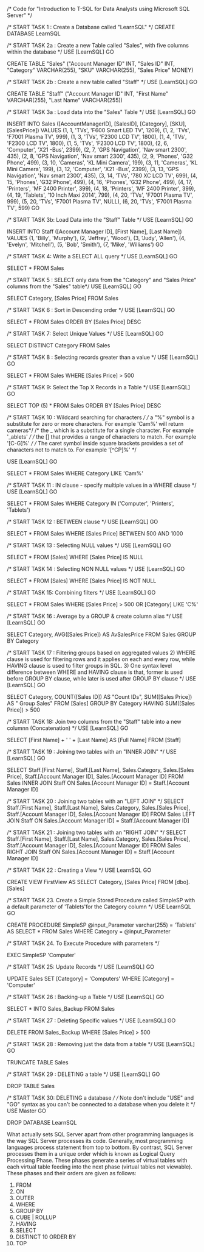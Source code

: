 /*  Code for "Introduction to T-SQL for Data Analysts using Microsoft SQL Server" */

/* START TASK 1 : Create a Database called "LearnSQL" */
CREATE DATABASE LearnSQL


/* START TASK 2a : Create a new Table called "Sales", with five columns within the  database */
USE [LearnSQL]
GO

CREATE TABLE "Sales" ("Account Manager ID" INT, "Sales ID" INT, "Category" VARCHAR(255), "SKU" VARCHAR(255), "Sales Price" MONEY)


/* START TASK 2b : Create a new table called "Staff" */
USE [LearnSQL]
GO

CREATE TABLE "Staff" ("Account Manager ID" INT, "First Name" VARCHAR(255), "Last Name" VARCHAR(255))


/* START TASK 3a : Load data into the "Sales" Table */
USE [LearnSQL]
GO

INSERT INTO Sales ([AccountManagerID], [SalesID], [Category], [SKU], [SalesPrice])
VALUES (1, 1, 'TVs', 'F600 Smart LED TV', 1209), (1, 2, 'TVs', 'F7001 Plasma TV', 999), (1, 3, 'TVs', 'F2300 LCD TV', 1800), (1, 4, 'TVs', 'F2300 LCD TV', 1800), (1, 5, 'TVs', 'F2300 LCD TV', 1800), (2, 6, 'Computer', 'X21 -Bus', 2399), (2, 7, 'GPS Navigation', 'Nav smart 2300', 435), (2, 8, 'GPS Navigation', 'Nav smart 2300', 435), (2, 9, 'Phones', 'G32 Phone', 499), (3, 10, 'Cameras', 'KL Mini Camera', 199), (3, 11, 'Cameras', 'KL Mini Camera', 199), (3, 12, 'Computer', 'X21 -Bus', 2399), (3, 13, 'GPS Navigation', 'Nav smart 2300', 435), (3, 14, 'TVs', '780 XC LCD TV', 699), (4, 15, 'Phones', 'G32 Phone', 499), (4, 16, 'Phones', 'G32 Phone', 499), (4, 17, 'Printers', 'MF 2400 Printer', 399), (4, 18, 'Printers', 'MF 2400 Printer', 399), (4, 19, 'Tablets', '10 Inch Maxi 2014', 799), (4, 20, 'TVs', 'F7001 Plasma TV', 999), (5, 20, 'TVs', 'F7001 Plasma TV', NULL), (6, 20, 'TVs', 'F7001 Plasma TV', 599)
GO


/* START TASK 3b: Load Data into the "Staff" Table */
USE [LearnSQL]
GO

INSERT INTO Staff ([Account Manager ID], [First Name], [Last Name])
VALUES (1, 'Billy', 'Murphy'), (2, 'Jeffrey', 'Wood'), (3, 'Judy', 'Allen'), (4, 'Evelyn', 'Mitchell'), (5, 'Bob', 'Smith'), (7, 'Mike', 'Williams')
GO


/* START TASK 4: Write a SELECT ALL query */
USE [LearnSQL]
GO

SELECT *
FROM Sales


/* START TASK 5 : SELECT  only data from the "Category" and "Sales Price" columns from the "Sales" table*/
USE [LearnSQL]
GO

SELECT Category, [Sales Price]
FROM Sales


/* START TASK 6 : Sort in Descending order */
USE [LearnSQL]
GO

SELECT *
FROM Sales
ORDER BY [Sales Price] DESC


/* START TASK 7: Select Unique Values  */
USE [LearnSQL]
GO

SELECT DISTINCT Category
FROM Sales


/* START TASK 8 : Selecting records greater than a value */
USE [LearnSQL]
GO

SELECT *
FROM Sales
WHERE [Sales Price] > 500


/* START TASK 9: Select the Top X Records in a Table  */
USE [LearnSQL]
GO

SELECT TOP (5) *
FROM Sales
ORDER BY [Sales Price] DESC


/* START TASK 10 : Wildcard searching for characters */
/* a "%" symbol  is a  substitute for zero or more characters. For example 'Cam%' will return cameras*/
/* the _ which is a  substitute for a single character. For example  '_ablets' */
/* the [] that provides a range of characters to match. For example '[C-G]%' */
/* The caret symbol inside square brackets provides  a set of characters not to match to. For example  '[^CP]%' */

USE [LearnSQL]
GO

SELECT *
FROM Sales
WHERE Category LIKE 'Cam%'


/* START TASK 11 : IN clause - specify multiple values in a WHERE clause */
USE [LearnSQL]
GO

SELECT *
FROM Sales
WHERE Category IN ('Computer', 'Printers', 'Tablets')


/* START TASK 12 : BETWEEN clause */
USE [LearnSQL]
GO

SELECT *
FROM Sales
WHERE [Sales Price] BETWEEN 500
    AND 1000


/* START TASK 13 : Selecting NULL values */
USE [LearnSQL]
GO

SELECT *
FROM [Sales]
WHERE [Sales Price] IS NULL


/* START TASK 14 : Selecting NON NULL values */
USE [LearnSQL]
GO

SELECT *
FROM [Sales]
WHERE [Sales Price] IS NOT NULL


/* START TASK 15: Combining filters  */
USE [LearnSQL]
GO

SELECT *
FROM Sales
WHERE [Sales Price] > 500
  OR [Category] LIKE 'C%'


/* START TASK 16 : Average by a GROUP & create column alias */
USE [LearnSQL]
GO

SELECT Category, AVG([Sales Price]) AS AvSalesPrice
FROM Sales
GROUP BY Category


/* START TASK 17 : Filtering groups based on aggregated values
2) WHERE clause is used for filtering rows and it applies on each and every row, while HAVING clause is used to filter groups in SQL. 3) One syntax level difference between WHERE and HAVING clause is that, former is used before GROUP BY clause, while later is used after GROUP BY clause
*/
USE [LearnSQL]
GO

SELECT Category, COUNT([Sales ID]) AS "Count IDs", SUM([Sales Price]) AS " Group Sales"
FROM [Sales]
GROUP BY Category
HAVING SUM([Sales Price]) > 500


/* START TASK 18: Join two columns from the "Staff" table into a new columnn (Concatenation) */
USE [LearnSQL]
GO

SELECT [First Name] + ' ' + [Last Name] AS [Full Name]
FROM [Staff]


/* START TASK 19 : Joining two tables with an "INNER JOIN" */
USE [LearnSQL]
GO

SELECT Staff.[First Name], Staff.[Last Name], Sales.Category, Sales.[Sales Price], Staff.[Account Manager ID], Sales.[Account Manager ID]
FROM Sales
INNER JOIN Staff
  ON Sales.[Account Manager ID] = Staff.[Account Manager ID]


/* START TASK 20 : Joining two tables with an "LEFT JOIN" */
SELECT Staff.[First Name], Staff.[Last Name], Sales.Category, Sales.[Sales Price], Staff.[Account Manager ID], Sales.[Account Manager ID]
FROM Sales
LEFT  JOIN Staff
  ON Sales.[Account Manager ID] = Staff.[Account Manager ID]


/* START TASK 21 : Joining two tables with an "RIGHT JOIN" */
SELECT Staff.[First Name], Staff.[Last Name], Sales.Category, Sales.[Sales Price], Staff.[Account Manager ID], Sales.[Account Manager ID]
FROM Sales
RIGHT JOIN Staff
  ON Sales.[Account Manager ID] = Staff.[Account Manager ID]


/* START TASK 22 : Creating a View */
USE LearnSQL
GO

CREATE VIEW FirstView
AS
SELECT Category, [Sales Price]
FROM [dbo].[Sales]


/* START TASK 23.  Create a Simple Stored Procedure called SimpleSP with a default parameter of 'Tablets'for the Category column  */
USE LearnSQL
GO

CREATE PROCEDURE SimpleSP @input_Parameter varchar(255) = 'Tablets'
AS
SELECT *
FROM Sales
WHERE Category = @input_Parameter


/* START TASK 24. To Execute Procedure with parameters */

EXEC SimpleSP 'Computer'



/* START TASK 25: Update Records */
USE [LearnSQL]
GO

UPDATE Sales
SET [Category] = 'Computers'
WHERE [Category] = 'Computer'


/* START TASK 26 : Backing-up a Table */
USE [LearnSQL]
GO

SELECT *
INTO Sales_Backup
FROM Sales


/* START TASK 27 : Deleting Specific values */
USE [LearnSQL]
GO

DELETE
FROM Sales_Backup
WHERE [Sales Price] > 500


/* START TASK 28  : Removing just the data from a table */
USE [LearnSQL]
GO

TRUNCATE TABLE Sales


/* START TASK 29 : DELETING a table */
USE [LearnSQL]
GO

DROP TABLE Sales


/* START TASK 30: DELETING a database */
/* Note don't include "USE" and "GO" syntax as you can't be connected to a database when you delete it */
USE Master
GO

DROP DATABASE LearnSQL


What actually sets SQL Server apart from other programming languages is the way SQL Server processes its code. Generally, most programming languages process statement from top to bottom. By contrast, SQL Server processes them in a unique order which is known as Logical Query Processing Phase. These phases generate a series of virtual tables with each virtual table feeding into the next phase (virtual tables not viewable). These phases and their orders are given as follows:

1. FROM
2. ON
3. OUTER
4. WHERE
5. GROUP BY
6. CUBE | ROLLUP
7. HAVING
8. SELECT
9. DISTINCT
10 ORDER BY
11. TOP